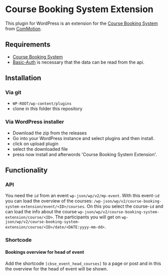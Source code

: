 # Course Booking System Extension
This plugin for WordPress is an extension for the [Course Booking System](https://de.wordpress.org/plugins/course-booking-system/) from [ComMotion](https://commotion.online/).

## Requirements
- [Course Booking System](https://de.wordpress.org/plugins/course-booking-system/)
- [Basic-Auth](https://github.com/WP-API/Basic-Auth) is necessary that the data can be read from the api.

## Installation

### Via git
- `WP-ROOT/wp-content/plugins`
- clone in this folder this repository

### Via WordPress installer
- Download the zip from the releases
- Go into your WordPress instance and select plugins and then install.
- click on upload plugin
- select the downloaded file
- press now install and afterwords 'Course Booking System Extension'.

## Functionality

### API
You need the `id` from an event `wp-json/wp/v2/mp-event`.
With this event-`id` you can load the overview of the courses: `/wp-json/wp/v2/course-booking-system-extension/event/<ID>/courses`.
On this you select the course-`id` and can load the info about the course `wp-json/wp/v2/course-booking-system-extension/course/<ID>`.
The participants you will get on `wp-json/wp/v2/course-booking-system-extension/course/<ID>/date/<DATE:yyyy-mm-dd>`.

### Shortcode

#### Bookings overview for head of event
Add the shortcode `[cbse_event_head_courses]` to a page or post and in this the overview for the head of event will be shown.
